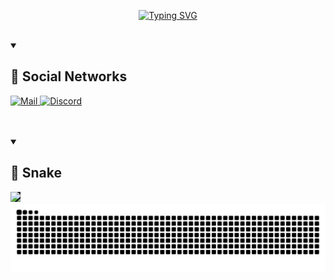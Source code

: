 <p align="center">
<a href="https://git.io/typing-svg"><img src="https://readme-typing-svg.herokuapp.com?font=Fira+Code&pause=1000&color=2924F7&width=435&lines=Hello!+I'm+Denis%2C+Python+Programmer;And..+InfoSec+Specialist+%3A)" alt="Typing SVG" /></a>
  <br><br>
  <details open>
  <summary><h2>💭 Social Networks</h2></summary>
  <p>
  <a href="mailto:doomspire64@gmail.com">
    <img height="40px" src="Images/Static/gmail.png" title="Mail">
  </a>
  <a href="https://discord.com/users/675661431848566806">
    <img height="40px" src="Images/Static/discord.png" title="Discord">
  </a>
</p>
</details>
  <br><br>
<details open>
    <summary><h2>🐍 Snake</h2></summary>
  <img src="Images/Dynamic/snake.svg" style="background:#161b22;">

  <a href="https://raw.githubusercontent.com/galexy727/galexy727/media/github-contribution-grid-snake.svg#gh-light-mode-only" target="_blank" rel="noopener noreferrer">
    <img src="https://raw.githubusercontent.com/galexy727/galexy727/media/github-contribution-grid-snake.svg" 
         alt"SNAKE!!!" />
  </a>

</details>
